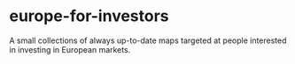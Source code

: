 # europe-for-investors
A small collections of always up-to-date maps targeted at people interested in investing in European markets. 
